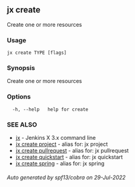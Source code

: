 ## jx create

Create one or more resources

### Usage

```
jx create TYPE [flags]
```

### Synopsis

Create one or more resources

### Options

```
  -h, --help   help for create
```

### SEE ALSO

* [jx](jx.md)	 - Jenkins X 3.x command line
* [jx create project](jx_create_project.md)	 - alias for: jx project
* [jx create pullrequest](jx_create_pullrequest.md)	 - alias for: jx pullrequest
* [jx create quickstart](jx_create_quickstart.md)	 - alias for: jx quickstart
* [jx create spring](jx_create_spring.md)	 - alias for: jx spring

###### Auto generated by spf13/cobra on 29-Jul-2022
